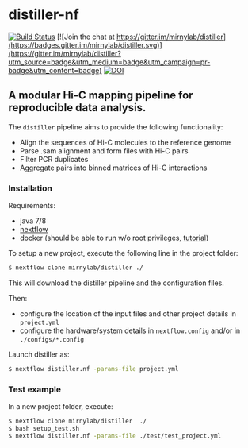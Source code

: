 # distiller-nf

[![Build Status](https://travis-ci.org/mirnylab/distiller-nf.svg?branch=master)](https://travis-ci.org/mirnylab/distiller-nf)
[![Join the chat at https://gitter.im/mirnylab/distiller](https://badges.gitter.im/mirnylab/distiller.svg)](https://gitter.im/mirnylab/distiller?utm_source=badge&utm_medium=badge&utm_campaign=pr-badge&utm_content=badge)
[![DOI](https://zenodo.org/badge/89316568.svg)](https://zenodo.org/badge/latestdoi/89316568)

## A modular Hi-C mapping pipeline for reproducible data analysis.

The `distiller` pipeline aims to provide the following functionality:

- Align the sequences of Hi-C molecules to the reference genome
- Parse .sam alignment and form files with Hi-C pairs
- Filter PCR duplicates
- Aggregate pairs into binned matrices of Hi-C interactions

### Installation

Requirements:

- java 7/8
- [nextflow](https://www.nextflow.io/)
- docker (should be able to run w/o root privileges, 
[tutorial](https://www.digitalocean.com/community/tutorials/how-to-install-and-use-docker-on-ubuntu-16-04))

To setup a new project, execute the following line in the project folder:

```sh
$ nextflow clone mirnylab/distiller ./
```

This will download the distiller pipeline and the configuration files.

Then:
- configure the location of the input files and other project details
in `project.yml`
- configure the hardware/system details in `nextflow.config` and/or in `./configs/*.config`

Launch distiller as:

```sh
$ nextflow distiller.nf -params-file project.yml
```

### Test example

In a new project folder, execute:

```sh
$ nextflow clone mirnylab/distiller  ./
$ bash setup_test.sh
$ nextflow distiller.nf -params-file ./test/test_project.yml 
```

